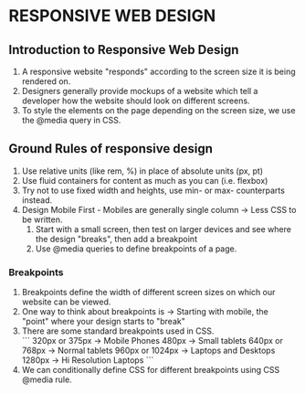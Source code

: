 # RESPONSIVE WEB DESIGN

## Introduction to Responsive Web Design
<ol>
    <li>
        A responsive website "responds" according to the screen size it is being rendered on.
    </li>
    <li>
        Designers generally provide mockups of a website which tell a developer how the website should look on different screens.
    </li>
    <li>
        To style the elements on the page depending on the screen size, we use the @media query in CSS.
    </li>
</ol>

## Ground Rules of responsive design
<ol>
    <li>
        Use relative units (like rem, %) in place of absolute units (px, pt)
    </li>
    <li>
        Use fluid containers for content as much as you can (i.e. flexbox)
    </li>
    <li>
        Try not to use fixed width and heights, use min- or max- counterparts instead.
    </li>
    <li>
        Design Mobile First - Mobiles are generally single column → Less CSS to be written.
        <ol>
            <li>
                Start with a small screen, then test on larger devices and see where the design "breaks", then add a breakpoint
            </li>
            <li>
                Use @media queries to define breakpoints of a page.
            </li>
        </ol>
    </li>
</ol>

### Breakpoints
<ol>
    <li>Breakpoints define the width of different screen sizes on which our website can be viewed.</li>
    <li>One way to think about breakpoints is → Starting with mobile, the "point" where your design starts to "break"</li>
    <li>There are some standard breakpoints used in CSS.</li>
    ```
    320px or 375px  -> Mobile Phones
    480px  -> Small tablets
    640px or 768px  -> Normal tablets
    960px or 1024px ->  Laptops and Desktops
    1280px -> Hi Resolution Laptops
    ```
    <li>We can conditionally define CSS for different breakpoints using CSS @media rule.</li>
</ol> 